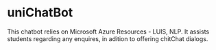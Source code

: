# uniChatBot
This chatbot relies on Microsoft Azure Resources - LUIS, NLP. It assists students regarding any enquires, in adition to offering chitChat dialogs.

